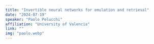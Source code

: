```yaml
---
title: "Invertible neural networks for emulation and retrieval"
date: "2024-07-19"
speaker: "Paolo Pelucchi"
affiliation: "University of Valencia"
link: ""
img: "paolo.webp"
---
```

